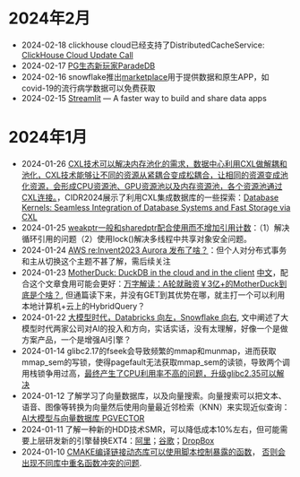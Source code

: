 # 2024年2月
- 2024-02-18 clickhouse cloud已经支持了DistributedCacheService: [ClickHouse Cloud Update Call]( https://www.youtube.com/watch?v=Ew8vHeyyahI)
- 2024-02-17 [PG生态新玩家ParadeDB](https://mp.weixin.qq.com/s/bx2dRxlrtLcM6AD2qsplQQ)
- 2024-02-16 snowflake推出[marketplace](https://www.snowflake.com/en/data-cloud/marketplace/)用于提供数据和原生APP，如covid-19的流行病学数据可以免费获取
- 2024-02-15 [Streamlit](https://github.com/streamlit/streamlit) — A faster way to build and share data apps
# 2024年1月
- 2024-01-26 [CXL技术可以解决内存池化的需求，数据中心利用CXL做解耦和池化，CXL技术能够让不同的资源从紧耦合变成松耦合，让相同的资源变成池化资源，会形成CPU资源池、GPU资源池以及内存资源池，各个资源池通过CXL连接。](https://www.elecfans.com/d/2210036.html)，CIDR2024展示了利用CXL集成数据库的一些探索：[Database Kernels: Seamless Integration of Database Systems and Fast Storage via CXL](https://www.cidrdb.org/cidr2024/papers/p43-lee.pdf)
- 2024-01-25 [weakptr一般和sharedptr配合使用而不增加引用计数](https://blog.csdn.net/qq_38410730/article/details/105903979)：（1）解决循环引用的问题（2）使用lock()解决多线程中共享对象安全问题。
- 2024-01-24 [AWS re:Invent2023 Aurora 发布了啥？](http://mysql.taobao.org/monthly/2023/12/01/)：但个人对分布式事务和主从切换这个主题不甚了解，需后续关注
- 2024-01-23 [MotherDuck: DuckDB in the cloud and in the client](https://www.cidrdb.org/cidr2024/papers/p46-atwal.pdf) [中文](https://zhuanlan.zhihu.com/p/679197332)，配合这个文章食用可能会更好：[万字解读：A轮就融资￥3亿+的MotherDuck到底是个啥？](https://www.rachellaw.xyz/2023/MotherDuck), 但通篇读下来，并没有GET到其优势在哪，就主打一个可以利用本地计算机+云上的HybridQuery？
- 2024-01-22 [大模型时代，Databricks 向左，Snowflake 向右](https://zhuanlan.zhihu.com/p/677745764), 文中阐述了大模型时代两家公司对AI的投入和方向，实话实话，没有太理解，好像一个是做方案产品，一个是增强AI引擎？
- 2024-01-14 glibc2.17的fseek会导致频繁的mmap和munmap，进而获取mmap_sem的写锁，使得pagefault无法获取mmap_sem的读锁，导致两个调用栈锁争用过高，[最终产生了CPU利用率不高的问题，升级glibc2.35可以解决](https://zhuanlan.zhihu.com/p/669173594)
- 2024-01-12 了解学习了向量数据库，以及向量搜索。向量搜索可以把文本、语音、图像等转换为向量然后使用向量最近邻检索（KNN）来实现近似查询：[AI大模型与向量数据库 PGVECTOR](https://mp.weixin.qq.com/s?__biz=MzU5ODAyNTM5Ng==&mid=2247485589&idx=1&sn=931f2d794e9b8486f623f746db9f00cd&scene=21#wechat_redirect)
- 2024-01-11 了解一种新的HDD技术SMR，可以降低成本10%左右，但可能需要上层研发新的引擎替换EXT4：[阿里](https://www.usenix.org/system/files/fast23-zhou-su.pdf)；[谷歌](https://blog.google/products/google-cloud/dynamic-hybrid-smr-ocp-proposal-improve-data-center-disk-drives/)；[DropBox](https://dropbox.tech/infrastructure/four-years-of-smr-storage-what-we-love-and-whats-next)
- 2024-01-10 [CMAKE编译链接动态库可以使用脚本控制暴露的函数](https://www.gnu.org/software/gnulib/manual/html_node/LD-Version-Scripts.html)， [否则会出现不同库中重名函数冲突的问题](https://stackoverflow.com/questions/37051635/several-shared-object-using-same-proto-leading-the-the-error-file-already-exist).

